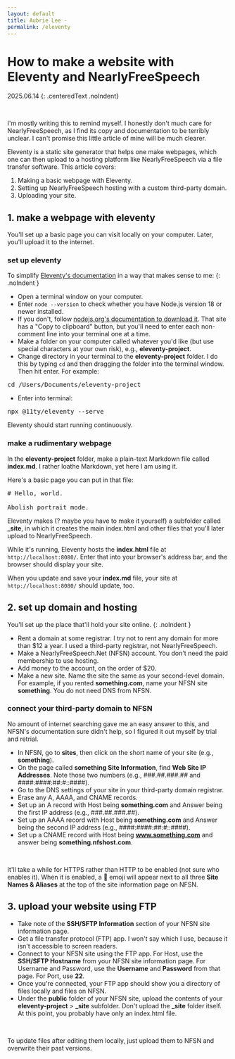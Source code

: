 ```yaml
---
layout: default
title: Aubrie Lee - 
permalink: /eleventy
---
```


# How to make a website with Eleventy and NearlyFreeSpeech

2025.06.14
{: .centeredText .noIndent}

<br>

I'm mostly writing this to remind myself. I honestly don't much care for NearlyFreeSpeech, as I find its copy and documentation to be terribly unclear. I can't promise this little article of mine will be much clearer.

Eleventy is a static site generator that helps one make webpages, which one can then upload to a hosting platform like NearlyFreeSpeech via a file transfer software. This article covers:
1. Making a basic webpage with Eleventy.
1. Setting up NearlyFreeSpeech hosting with a custom third-party domain.
1. Uploading your site.


## 1. make a webpage with eleventy

You'll set up a basic page you can visit locally on your computer. Later, you'll upload it to the internet.

### set up eleventy

To simplify [Eleventy's documentation](https://www.11ty.dev/) in a way that makes sense to me:
{: .noIndent }

* Open a terminal window on your computer.
* Enter `node --version` to check whether you have Node.js version 18 or newer installed.
* If you don't, follow [nodejs.org's documentation to download it](https://nodejs.org/en/download/). That site has a "Copy to clipboard" button, but you'll need to enter each non-comment line into your terminal one at a time.
* Make a folder on your computer called whatever you'd like (but use special characters at your own risk), e.g., **eleventy-project**.
* Change directory in your terminal to the **eleventy-project** folder. I do this by typing `cd` and then dragging the folder into the terminal window. Then hit enter. For example:
<pre>
cd /Users/Documents/eleventy-project
</pre>
* Enter into terminal: 
<pre>
npx @11ty/eleventy --serve
</pre>
Eleventy should start running continuously.

### make a rudimentary webpage

In the **eleventy-project** folder, make a plain-text Markdown file called **index.md**. I rather loathe Markdown, yet here I am using it.

Here's a basic page you can put in that file:

<pre>
# Hello, world.

Abolish portrait mode.
</pre>

Eleventy makes (? maybe you have to make it yourself) a subfolder called **_site**, in which it creates the main index.html and other files that you'll later upload to NearlyFreeSpeech.

While it's running, Eleventy hosts the **index.html** file at `http://localhost:8080/`. Enter that into your browser's address bar, and the browser should display your site.

When you update and save your **index.md** file, your site at `http://localhost:8080/` should update, too.

## 2. set up domain and hosting

You'll set up the place that'll hold your site online.
{: .noIndent }

* Rent a domain at some registrar. I try not to rent any domain for more than $12 a year. I used a third-party registrar, not NearlyFreeSpeech.
* Make a NearlyFreeSpeech.Net (NFSN) account. You don't need the paid membership to use hosting.
* Add money to the account, on the order of $20.
* Make a new site. Name the site the same as your second-level domain. For example, if you rented **something.com**, name your NFSN site **something**. You do not need DNS from NFSN.

### connect your third-party domain to NFSN

No amount of internet searching gave me an easy answer to this, and NFSN's documentation sure didn't help, so I figured it out myself by trial and retrial.
* In NFSN, go to **sites**, then click on the short name of your site (e.g., **something**).
* On the page called **something Site Information**, find **Web Site IP Addresses**. Note those two numbers (e.g., ###.##.###.## and ####:####:##:#::####).
* Go to the DNS settings of your site in your third-party domain registrar.
* Erase any A, AAAA, and CNAME records.
* Set up an A record with Host being **something.com** and Answer being the first IP address (e.g., ###.##.###.##).
* Set up an AAAA record with Host being **something.com** and Answer being the second IP address (e.g., ####:####:##:#::####).
* Set up a CNAME record with Host being **www.something.com** and answer being **something.nfshost.com**.

<br>

It'll take a while for HTTPS rather than HTTP to be enabled (not sure who enables it). When it is enabled, a 🔐 emoji will appear next to all three **Site Names & Aliases** at the top of the site information page on NFSN.

## 3. upload your website using FTP

* Take note of the **SSH/SFTP Information** section of your NFSN site information page.
* Get a file transfer protocol (FTP) app. I won't say which I use, because it isn't accessible to screen readers.
* Connect to your NFSN site using the FTP app. For Host, use the **SSH/SFTP Hostname** from your NFSN site information page. For Username and Password, use the **Username** and **Password** from that page. For Port, use **22**.
* Once you're connected, your FTP app should show you a directory of files locally and files on NFSN.
* Under the **public** folder of your NFSN site, upload the contents of your **eleventy-project** > **_site** subfolder. Don't upload the **_site** folder itself. At this point, you probably have only an index.html file.

<br>

To update files after editing them locally, just upload them to NFSN and overwrite their past versions.
